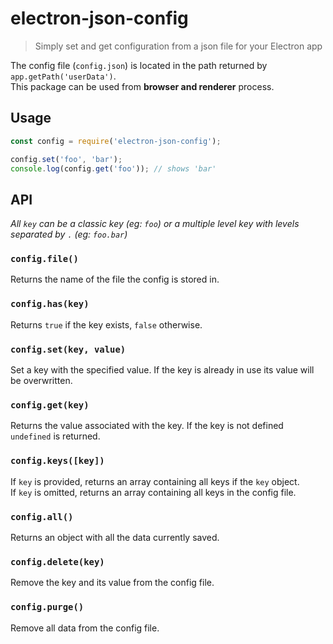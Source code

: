 # electron-json-config

> Simply set and get configuration from a json file for your Electron app

The config file (`config.json`) is located in the path returned by `app.getPath('userData')`.  
This package can be used from **browser and renderer** process.

## Usage

```js
const config = require('electron-json-config');

config.set('foo', 'bar');
console.log(config.get('foo')); // shows 'bar'
```


## API

*All `key` can be a classic key (eg: `foo`) or a multiple level key with levels separated by `.` (eg: `foo.bar`)*

### `config.file()`
Returns the name of the file the config is stored in.

### `config.has(key)`
Returns `true` if the key exists, `false` otherwise.

### `config.set(key, value)`
Set a key with the specified value. If the key is already in use its value will be overwritten.

### `config.get(key)`
Returns the value associated with the key. If the key is not defined `undefined` is returned.

### `config.keys([key])`
If `key` is provided, returns an array containing all keys if the `key` object.  
If `key` is omitted, returns an array containing all keys in the config file.

### `config.all()`
Returns an object with all the data currently saved.

### `config.delete(key)`
Remove the key and its value from the config file.

### `config.purge()`
Remove all data from the config file.
